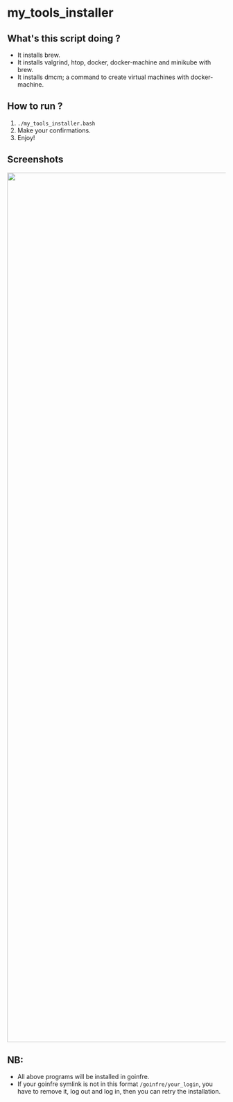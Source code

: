 # my_tools_installer


## What's this script doing ?

 -  It installs brew.   
 -  It installs valgrind, htop, docker, docker-machine and minikube with brew.
 -  It installs dmcm; a command to create virtual machines with docker-machine.

## How to run ?
  1.  `./my_tools_installer.bash`
  2.  Make your confirmations.
  3.  Enjoy!
  
  
## Screenshots

<img src="https://github.com/su-omb/my_tools_installer/blob/main/how-to-use-screenshot.png" width="2006" />

## NB:
 -  All above programs will be installed in goinfre.
 -  If your goinfre symlink is not in this format `/goinfre/your_login`, you have to remove it, log out and log in, then you can retry the installation.
